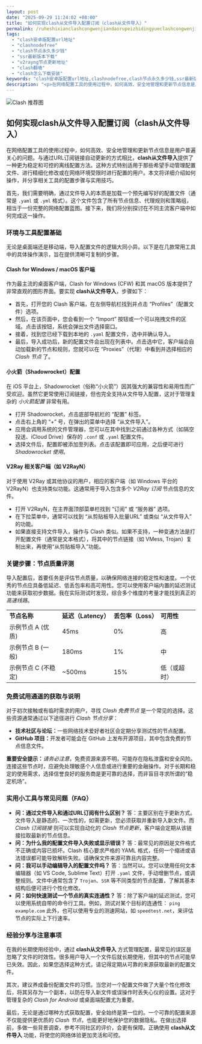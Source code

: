 ```yaml
---
layout: post
date: "2025-09-29 11:24:02 +08:00"
title: "如何实现clash从文件导入配置订阅（clash从文件导入）"
permalink: /ruheshixianclashcongwenjiandaorupeizhidingyueclashcongwenjiandaoru/
tags:
  - "clash安卓版配置url地址"
  - "clashnodefree"
  - "clash节点永久多少钱"
  - "ssr最新版本下载"
  - "v2rayng节点更新地址"
  - "clash翻墙"
  - "clash怎么下载安装"
keywords: "clash安卓版配置url地址,clashnodefree,clash节点永久多少钱,ssr最新版本下载,v2rayng节点更新地址,clash翻墙,clash怎么下载安装"
description: "<p>在网络配置工具的使用过程中，如何高效、安全地管理和更新节点信息是用户普遍关心的问题。与通过URL订阅链接自动更新的方式相比，<strong>clash从文件导入</strong>提供了一种更为稳定和可控的离线配置方法。这种方式特别适用于那些希望手动管理配置文件、进行精细化修改或在网络环境受限时进行配置的用户。本文将详细介绍如何操作，并分享相关工具的配置步骤与实用技巧。</p>"
---
```


![Clash 推荐图](https://clashjd.github.io/assets/img/免费订阅机场.png)

## 如何实现clash从文件导入配置订阅（clash从文件导入）

<p>在网络配置工具的使用过程中，如何高效、安全地管理和更新节点信息是用户普遍关心的问题。与通过URL订阅链接自动更新的方式相比，<strong>clash从文件导入</strong>提供了一种更为稳定和可控的离线配置方法。这种方式特别适用于那些希望手动管理配置文件、进行精细化修改或在网络环境受限时进行配置的用户。本文将详细介绍如何操作，并分享相关工具的配置步骤与实用技巧。</p>
<p>首先，我们需要明确，通过文件导入的本质是加载一个预先编写好的配置文件（通常是 <code>.yaml</code> 或 <code>.yml</code> 格式）。这个文件包含了所有节点信息、代理规则和策略组，相当于一份完整的网络配置蓝图。接下来，我们将分别探讨在不同主流客户端中如何完成这一操作。</p>

<h3>环境与工具配置基础</h3>
<p>无论是桌面端还是移动端，导入配置文件的逻辑大同小异。以下是在几款常用工具中的具体操作演示，旨在提供清晰可复制的步骤。</p>

<h4>Clash for Windows / macOS 客户端</h4>
<p>作为最主流的桌面客户端，Clash for Windows (CFW) 和其 macOS 版本提供了非常直观的图形界面。要实现 <strong>clash从文件导入</strong>，步骤如下：</p>
<ul>
    <li>首先，打开您的 Clash 客户端，在左侧导航栏找到并点击 “Profiles”（配置文件）选项。</li>
    <li>然后，在该页面中，您会看到一个 “Import” 按钮或一个可以拖拽文件的区域。点击该按钮，系统会弹出文件选择窗口。</li>
    <li>接着，找到您已经下载到本地的 <code>.yaml</code> 配置文件，选中并确认导入。</li>
    <li>最后，导入成功后，新的配置文件会出现在列表中。点击选中它，客户端会自动加载新的节点和规则，您就可以在 “Proxies”（代理）中看到并选择相应的 <em>Clash 节点</em> 了。</li>
</ul>

<h4>小火箭（Shadowrocket）配置</h4>
<p>在 iOS 平台上，Shadowrocket（俗称“小火箭”）因其强大的兼容性和易用性而广受欢迎。虽然它更常使用订阅链接，但也完全支持从文件导入配置，这对于管理复杂的 <em>小火箭配置</em> 非常有用。</p>
<ul>
    <li>打开 Shadowrocket，点击底部导航栏的 “配置” 标签。</li>
    <li>点击右上角的 “+” 号，在弹出的菜单中选择 “从文件导入”。</li>
    <li>应用会调用系统的文件管理器，您可以在其中找到之前通过各种方式（如隔空投送、iCloud Drive）保存的 <code>.conf</code> 或 <code>.yaml</code> 配置文件。</li>
    <li>选择文件后，配置即被添加至列表。点击该配置即可应用，之后便可进行 <em>Shadowrocket 使用</em>。</li>
</ul>

<h4>V2Ray 相关客户端（如 V2RayN）</h4>
<p>对于使用 V2Ray 或其他协议的用户，相应的客户端（如 Windows 平台的 V2RayN）也支持类似功能。这通常用于导入包含多个 <em>V2Ray 订阅</em> 节点信息的文件。</p>
<ul>
    <li>打开 V2RayN，在主界面顶部菜单栏找到 “订阅” 或 “服务器” 选项。</li>
    <li>在下拉菜单中，通常可以找到 “从剪贴板导入批量URL” 或类似 “从文件导入” 的功能。</li>
    <li>如果直接支持文件导入，操作与 Clash 类似。如果不支持，一种变通方法是打开配置文件（通常是文本格式），将其中的节点链接（如 VMess, Trojan）复制出来，再使用“从剪贴板导入”功能。</li>
</ul>

<h3>关键步骤：节点质量评测</h3>
<p>导入配置后，首要任务是评估节点质量，以确保网络连接的稳定性和速度。一个优秀的节点应具备低延迟、低丢包率和高可用性。您可以使用客户端内置的延迟测试功能来获取初步数据。我在实际测试时发现，综合多个维度的考量才能找到真正的 <em>高速线路</em>。</p>
<table>
  <tr>
    <td><strong>节点名称</strong></td>
    <td><strong>延迟（Latency）</strong></td>
    <td><strong>丢包率（Loss）</strong></td>
    <td><strong>可用性</strong></td>
  </tr>
  <tr>
    <td>示例节点 A (优质)</td>
    <td>45ms</td>
    <td>0%</td>
    <td>高</td>
  </tr>
  <tr>
    <td>示例节点 B (一般)</td>
    <td>180ms</td>
    <td>1%</td>
    <td>中</td>
  </tr>
  <tr>
    <td>示例节点 C (不稳定)</td>
    <td>~500ms</td>
    <td>15%</td>
    <td>低（或超时）</td>
  </tr>
</table>

<h3>免费试用通道的获取与说明</h3>
<p>对于初次接触或有临时需求的用户，寻找 <em>Clash 免费节点</em> 是一个常见的选择。这些资源通常通过以下途径进行 <em>Clash 节点分享</em>：</p>
<ul>
    <li><strong>技术社区与论坛：</strong>一些网络技术爱好者社区会定期分享测试性的节点配置。</li>
    <li><strong>GitHub 项目：</strong>开发者可能会在 GitHub 上发布开源项目，其中包含免费的节点信息文件。</li>
</ul>
<p><strong>重要安全提示：</strong><em>请务必注意</em>，免费资源来源不明，可能存在隐私泄露和安全风险。连接这些节点时，应避免处理敏感个人信息或进行重要的金融操作。对于长期和稳定的使用需求，选择信誉良好的服务商是更可靠的选择，而非盲目寻求所谓的“稳定机场”。</p>

<h3>实用小工具与常见问题（FAQ）</h3>
<ul>
    <li>
        <strong>问：通过文件导入和通过URL订阅有什么区别？</strong>
        答：主要区别在于更新方式。文件导入是静态的、一次性的，如需更新，您必须获取并重新导入新文件。而 <em>Clash 订阅链接</em> 则可以实现自动化的 <em>Clash 节点更新</em>，客户端会定期从该链接拉取最新的节点信息。
    </li>
    <li>
        <strong>问：为什么我的配置文件导入失败或显示错误？</strong>
        答：最常见的原因是文件格式不正确或内容已损坏。Clash 核心要求严格的 YAML 格式，任何一个缩进或语法错误都可能导致解析失败。请确保文件来源可靠且内容完整。
    </li>
    <li>
        <strong>问：我可以手动编辑导入的配置文件吗？</strong>
        答：当然可以。您可以使用任何文本编辑器（如 VS Code, Sublime Text）打开 <code>.yaml</code> 文件，手动增删节点，或调整规则。文件中通常包含了 <code>Trojan</code>、<code>SSR</code> 等不同类型的节点配置，了解其基本结构后便可进行个性化修改。
    </li>
    <li>
        <strong>问：如何快速测试一个节点的真实连通性？</strong>
        答：除了客户端的延迟测试，您可以使用系统自带的命令行工具。例如，测试对某个目标的连通性：
        <code>ping example.com</code>
        此外，也可以使用专业的测速网站，如 <code>speedtest.net</code>，来评估节点的实际上下行速率。
    </li>
</ul>

<h3>经验分享与注意事项</h3>
<p>在我的长期使用经验中，通过 <strong>clash从文件导入</strong> 方式管理配置，最常见的误区是忽略了文件的时效性。很多用户导入一个文件后就长期使用，但其中的节点可能早已失效。因此，如果您选择这种方式，请记得定期从可靠的来源获取最新的配置文件。</p>
<p>其次，建议养成备份配置文件的习惯。当您对一个配置文件做了大量个性化修改后，将其另存为一个副本，以防在导入新文件或误操作时丢失心仪的设置。这对于管理复杂的 <em>Clash for Android</em> 或桌面端配置尤为重要。</p>
<p>最后，无论是通过哪种方式获取配置，安全始终是第一位的。一个可靠的配置来源不仅能提供更优质的 <em>Clash 节点</em>，也能更好地保护您的数据隐私。在做出选择前，多做一些背景调查，参考不同社区的评价，会更有保障。正确使用 <strong>clash从文件导入</strong> 功能，将使您的网络体验更加灵活和可控。</p>